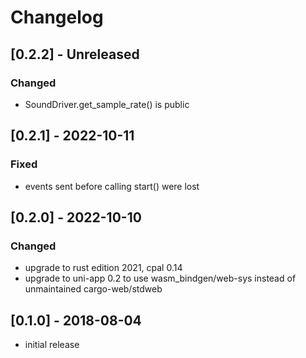 # Changelog

## [0.2.2] - Unreleased
### Changed
- SoundDriver.get_sample_rate() is public

## [0.2.1] - 2022-10-11
### Fixed
- events sent before calling start() were lost

## [0.2.0] - 2022-10-10
### Changed
- upgrade to rust edition 2021, cpal 0.14
- upgrade to uni-app 0.2 to use wasm_bindgen/web-sys instead of unmaintained cargo-web/stdweb

## [0.1.0] - 2018-08-04
- initial release